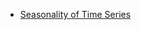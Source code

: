 
- [Seasonality of Time Series](https://towardsdatascience.com/seasonality-of-time-series-5b45b4809acd)
